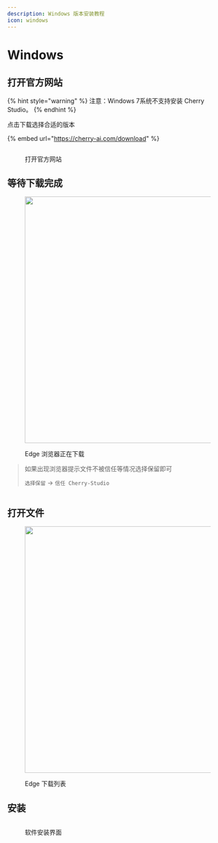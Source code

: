 ```yaml
---
description: Windows 版本安装教程
icon: windows
---
```


# Windows

## 打开官方网站

{% hint style="warning" %}
注意：Windows 7系统不支持安装 Cherry Studio。
{% endhint %}

点击下载选择合适的版本

{% embed url="https://cherry-ai.com/download" %}

<figure><img src="../../.gitbook/assets/image (1) (1) (1).png" alt=""><figcaption><p>打开官方网站</p></figcaption></figure>

## 等待下载完成

<figure><img src="../../.gitbook/assets/download.webp" alt="" width="563"><figcaption><p>Edge 浏览器正在下载</p></figcaption></figure>

> 如果出现浏览器提示文件不被信任等情况选择保留即可
>
> `选择保留` → `信任 Cherry-Studio`

<figure><img src="../../.gitbook/assets/image (1) (1) (1) (1) (1) (1) (1) (1) (1).png" alt=""><figcaption></figcaption></figure>

## 打开文件

<figure><img src="../../.gitbook/assets/download (1).webp" alt="" width="563"><figcaption><p>Edge 下载列表</p></figcaption></figure>

## 安装

<figure><img src="../../.gitbook/assets/image (2) (1) (1) (1).png" alt=""><figcaption><p>软件安装界面</p></figcaption></figure>
